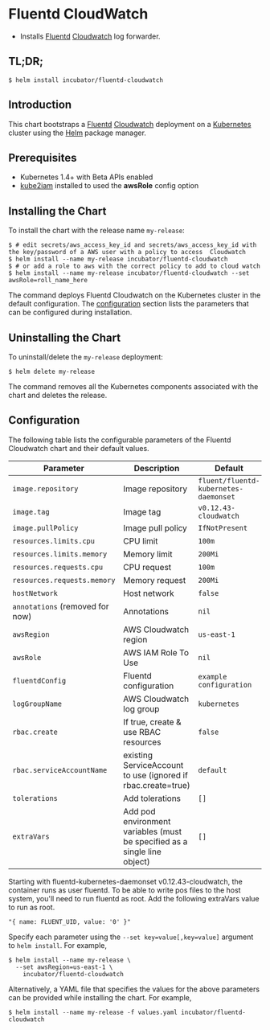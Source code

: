 # Fluentd CloudWatch

* Installs [Fluentd](https://www.fluentd.org/) [Cloudwatch](https://aws.amazon.com/cloudwatch/) log forwarder.

## TL;DR;

```console
$ helm install incubator/fluentd-cloudwatch
```

## Introduction

This chart bootstraps a [Fluentd](https://www.fluentd.org/) [Cloudwatch](https://aws.amazon.com/cloudwatch/) deployment on a [Kubernetes](http://kubernetes.io) cluster using the [Helm](https://helm.sh) package manager.

## Prerequisites

- Kubernetes 1.4+ with Beta APIs enabled
- [kube2iam](../../stable/kube2iam) installed to used the **awsRole** config option

## Installing the Chart

To install the chart with the release name `my-release`:

```console
$ # edit secrets/aws_access_key_id and secrets/aws_access_key_id with the key/password of a AWS user with a policy to access  Cloudwatch
$ helm install --name my-release incubator/fluentd-cloudwatch
$ # or add a role to aws with the correct policy to add to cloud watch
$ helm install --name my-release incubator/fluentd-cloudwatch --set awsRole=roll_name_here
```

The command deploys Fluentd Cloudwatch on the Kubernetes cluster in the default configuration. The [configuration](#configuration) section lists the parameters that can be configured during installation.

## Uninstalling the Chart

To uninstall/delete the `my-release` deployment:

```console
$ helm delete my-release
```

The command removes all the Kubernetes components associated with the chart and deletes the release.

## Configuration

The following table lists the configurable parameters of the Fluentd Cloudwatch chart and their default values.

| Parameter                       | Description                                                               | Default                               |
| ------------------------------- | ------------------------------------------------------------------------- | --------------------------------------|
| `image.repository`              | Image repository                                                          | `fluent/fluentd-kubernetes-daemonset` |
| `image.tag`                     | Image tag                                                                 | `v0.12.43-cloudwatch`                 |
| `image.pullPolicy`              | Image pull policy                                                         | `IfNotPresent`                        |
| `resources.limits.cpu`          | CPU limit                                                                 | `100m`                                |
| `resources.limits.memory`       | Memory limit                                                              | `200Mi`                               |
| `resources.requests.cpu`        | CPU request                                                               | `100m`                                |
| `resources.requests.memory`     | Memory request                                                            | `200Mi`                               |
| `hostNetwork`                   | Host network                                                              | `false`                               |
| `annotations` (removed for now) | Annotations                                                               | `nil`                                 |
| `awsRegion`                     | AWS Cloudwatch region                                                     | `us-east-1`                           |
| `awsRole`                       | AWS IAM Role To Use                                                       | `nil`                                 |
| `fluentdConfig`                 | Fluentd configuration                                                     | `example configuration`               |
| `logGroupName`                  | AWS Cloudwatch log group                                                  | `kubernetes`                          |
| `rbac.create`                   | If true, create & use RBAC resources                                      | `false`                               |
| `rbac.serviceAccountName`       | existing ServiceAccount to use (ignored if rbac.create=true)              | `default`                             |
| `tolerations`                   | Add tolerations                                                           | `[]`                                  |
| `extraVars`                     | Add pod environment variables (must be specified as a single line object) | `[]`                                  |

Starting with fluentd-kubernetes-daemonset v0.12.43-cloudwatch, the container runs as user fluentd. To be able to write pos files to the host system, you'll need to run fluentd as root. Add the following extraVars value to run as root.

```code
"{ name: FLUENT_UID, value: '0' }"
```

Specify each parameter using the `--set key=value[,key=value]` argument to `helm install`. For example,

```console
$ helm install --name my-release \
  --set awsRegion=us-east-1 \
    incubator/fluentd-cloudwatch
```

Alternatively, a YAML file that specifies the values for the above parameters can be provided while installing the chart. For example,

```console
$ helm install --name my-release -f values.yaml incubator/fluentd-cloudwatch
```
